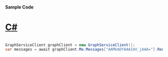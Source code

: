 #### Sample Code
# [C#](#tab/Csharp)

```C#

GraphServiceClient graphClient = new GraphServiceClient();
var messages = await graphClient.Me.Messages["AAMkADYAAAImV_jAAA="].Request().GetAsync();

```